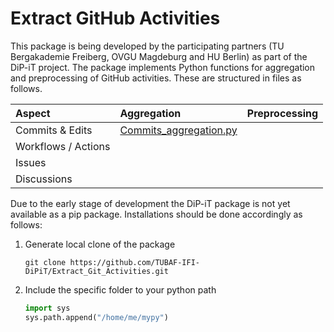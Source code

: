 # Extract GitHub Activities

This package is being developed by the participating partners (TU Bergakademie Freiberg, OVGU Magdeburg and HU Berlin) as part of the DiP-iT project.
The package implements Python functions for aggregation and preprocessing of GitHub activities. These are structured in files as follows.

| Aspect              | Aggregation         | Preprocessing |
|:--------------------|:--------------------|:--------------|
| Commits & Edits     | [Commits_aggregation.py](https://github.com/TUBAF-IFI-DiPiT/Extract_Git_Activities/blob/main/src/Commits_aggregation.py) |               |
| Workflows / Actions |                     |               |
| Issues              |                     |               |
| Discussions         |                     |               |

Due to the early stage of development the DiP-iT package is not yet available as a pip package. Installations should be done accordingly as follows:

1. Generate local clone of the package
    ```
    git clone https://github.com/TUBAF-IFI-DiPiT/Extract_Git_Activities.git
    ```
2. Include the specific folder to your python path 
    ```python
    import sys
    sys.path.append("/home/me/mypy") 
    ```
